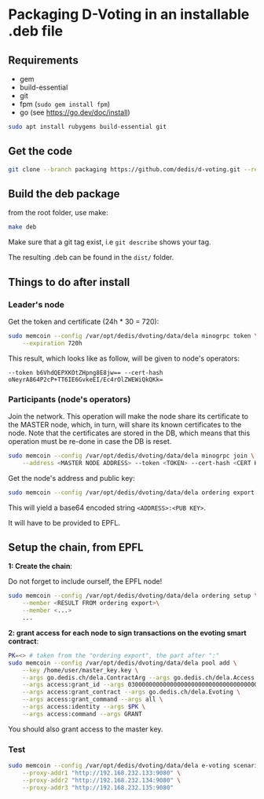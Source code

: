# Packaging D-Voting in an installable .deb file

## Requirements

- gem
- build-essential
- git
- fpm (`sudo gem install fpm`)
- go (see https://go.dev/doc/install)

```sh
sudo apt install rubygems build-essential git
```

## Get the code

```sh
git clone --branch packaging https://github.com/dedis/d-voting.git --recursive 
```

## Build the deb package

from the root folder, use make:

```sh
make deb
```

Make sure that a git tag exist, i.e `git describe` shows your tag.

The resulting .deb can be found in the `dist/` folder.

## Things to do after install

### Leader's node

Get the token and certificate (24h * 30 = 720):

```sh
sudo memcoin --config /var/opt/dedis/dvoting/data/dela minogrpc token \
    --expiration 720h
```

This result, which looks like as follow, will be given to node's operators:

```
--token b6VhdQEPXKOtZHpng8E8jw== --cert-hash oNeyrA864P2cP+TT6IE6GvkeEI/Ec4rOlZWEWiQkQKk=
```

### Participants (node's operators)

Join the network. This operation will make the node share its certificate to the
MASTER node, which, in turn, will share its known certificates to the node. Note
that the certificates are stored in the DB, which means that this operation must
be re-done in case the DB is reset.

```sh
sudo memcoin --config /var/opt/dedis/dvoting/data/dela minogrpc join \
    --address <MASTER NODE ADDRESS> --token <TOKEN> --cert-hash <CERT HASH>
```

Get the node's address and public key:

```sh
sudo memcoin --config /var/opt/dedis/dvoting/data/dela ordering export
```

This will yield a base64 encoded string `<ADDRESS>:<PUB KEY>`.

It will have to be provided to EPFL.

## Setup the chain, from EPFL

**1: Create the chain**:

Do not forget to include ourself, the EPFL node!

```sh
sudo memcoin --config /var/opt/dedis/dvoting/data/dela ordering setup \
    --member <RESULT FROM ordering export>\
    --member <...>
    ...
```

**2: grant access for each node to sign transactions on the evoting smart contract**:

```sh
PK=<> # taken from the "ordering export", the part after ":"
sudo memcoin --config /var/opt/dedis/dvoting/data/dela pool add \
    --key /home/user/master_key.key \
    --args go.dedis.ch/dela.ContractArg --args go.dedis.ch/dela.Access \
    --args access:grant_id --args 0300000000000000000000000000000000000000000000000000000000000000 \
    --args access:grant_contract --args go.dedis.ch/dela.Evoting \
    --args access:grant_command --args all \
    --args access:identity --args $PK \
    --args access:command --args GRANT
```

You should also grant access to the master key.

### Test

```sh
sudo memcoin --config /var/opt/dedis/dvoting/data/dela e-voting scenarioTest \
    --proxy-addr1 "http://192.168.232.133:9080" \
    --proxy-addr2 "http://192.168.232.134:9080" \
    --proxy-addr3 "http://192.168.232.135:9080"
```
